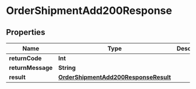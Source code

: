 

# OrderShipmentAdd200Response


## Properties

Name | Type | Description | Notes
------------ | ------------- | ------------- | -------------
**returnCode** | **Int** |  |  [optional]
**returnMessage** | **String** |  |  [optional]
**result** | [**OrderShipmentAdd200ResponseResult**](OrderShipmentAdd200ResponseResult.md) |  |  [optional]



